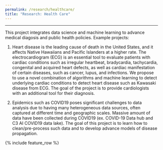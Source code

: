```yaml
---
permalink: /research/healthcare/
title: "Research: Health Care"
---
```



---


 This project integrates data science and machine learning to advance medical diagosis and public health policies. Example projects:  
 
 1) Heart disease is the leading cause of death in the United States, and it affects Native Hawaiians and Pacific Islanders at a higher rate. The electrocardiogram (ECG) is an essential tool to evaluate patients with cardiac conditions such as irregular heartbeat, bradycardia, tachycardia, congenital and acquired heart defects, as well as cardiac manifestation of certain diseases, such as cancer, lupus, and infections. We propose to use a novel combination of algorithms and machine learning to detect underlying cardiac conditions to detect heart disease such as Kawasaki disease from ECG. The goal of the project is to provide cardiologists with an additional tool for their diagnosis. 

2) Epidemics such as COVID19 poses significant challenges to data analysis due to having many heterogeneous data sources, often captured at different time and geographic scales. Massive amount of data have been collected during COVID19 (ex. COVID-19 Data hub and C3 AI COVID19 data lake). The goal of this project is to learn how to clean/pre-process such data and to develop advance models of disease propagation.



{% include feature_row %}


